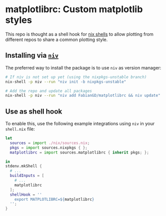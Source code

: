
# matplotlibrc: Custom matplotlib styles

This repo is thought as a shell hook for [nix shells](https://nixos.org/manual/nix/unstable/command-ref/nix-shell.html) to allow plotting from different repos to share a common plotting style.

## Installing via [`niv`](https://github.com/nmattia/niv)

The preferred way to install the package is to use `niv` as version manager:

```bash
# If niv is not set up yet (using the nixpkgs-unstable branch)
nix-shell -p niv --run "niv init -b nixpkgs-unstable"

# Add the repo and update all packages
nix-shell -p niv --run "niv add FabianGD/matplotlibrc && niv update"
```

## Use as shell hook

To enable this, use the following example integrations using `niv` in your `shell.nix` file:

```nix
let
  sources = import ./nix/sources.nix;
  pkgs = import sources.nixpkgs { };
  matplotlibrc = import sources.matplotlibrc { inherit pkgs; };

in
stdenv.mkShell {
  # ...
  buildInputs = [
    # ...
    matplotlibrc
  ];
  shellHook = ''
    export MATPLOTLIBRC=${matplotlibrc}
  '';
}
```
